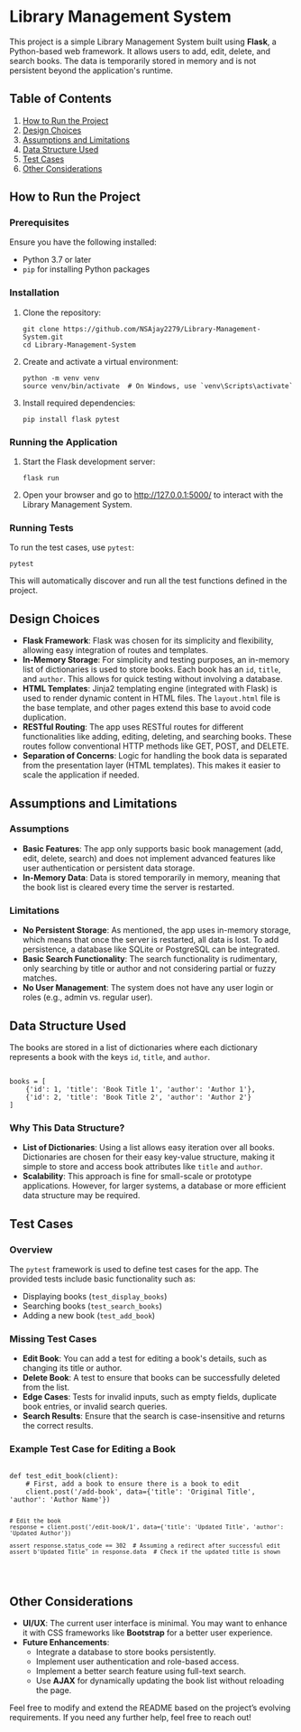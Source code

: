 <!DOCTYPE html>
<html lang="en">
<head>
    <meta charset="UTF-8">
    <meta name="viewport" content="width=device-width, initial-scale=1.0">
</head>
<body>

<h1>Library Management System</h1>

<p>This project is a simple Library Management System built using <strong>Flask</strong>, a Python-based web framework. It allows users to add, edit, delete, and search books. The data is temporarily stored in memory and is not persistent beyond the application's runtime.</p>

<h2>Table of Contents</h2>
<ol>
    <li><a href="#how-to-run-the-project">How to Run the Project</a></li>
    <li><a href="#design-choices">Design Choices</a></li>
    <li><a href="#assumptions-and-limitations">Assumptions and Limitations</a></li>
    <li><a href="#data-structure-used">Data Structure Used</a></li>
    <li><a href="#test-cases">Test Cases</a></li>
    <li><a href="#other-considerations">Other Considerations</a></li>
</ol>

<h2 id="how-to-run-the-project">How to Run the Project</h2>

<h3>Prerequisites</h3>
<p>Ensure you have the following installed:</p>
<ul>
    <li>Python 3.7 or later</li>
    <li><code>pip</code> for installing Python packages</li>
</ul>

<h3>Installation</h3>
<ol>
    <li>Clone the repository:
        <pre><code>git clone https://github.com/NSAjay2279/Library-Management-System.git<repository_url>
cd Library-Management-System<project_directory></code></pre>
    </li>
    <li>Create and activate a virtual environment:
        <pre><code>python -m venv venv
source venv/bin/activate  # On Windows, use `venv\Scripts\activate`</code></pre>
    </li>
    <li>Install required dependencies:
        <pre><code>pip install flask pytest</code></pre>
    </li>
</ol>

<h3>Running the Application</h3>
<ol>
    <li>Start the Flask development server:
        <pre><code>flask run</code></pre>
    </li>
    <li>Open your browser and go to <a href="http://127.0.0.1:5000/">http://127.0.0.1:5000/</a> to interact with the Library Management System.</li>
</ol>

<h3>Running Tests</h3>
<p>To run the test cases, use <code>pytest</code>:</p>
<pre><code>pytest</code></pre>
<p>This will automatically discover and run all the test functions defined in the project.</p>

<h2 id="design-choices">Design Choices</h2>

<ul>
    <li><strong>Flask Framework</strong>: Flask was chosen for its simplicity and flexibility, allowing easy integration of routes and templates.</li>
    <li><strong>In-Memory Storage</strong>: For simplicity and testing purposes, an in-memory list of dictionaries is used to store books. Each book has an <code>id</code>, <code>title</code>, and <code>author</code>. This allows for quick testing without involving a database.</li>
    <li><strong>HTML Templates</strong>: Jinja2 templating engine (integrated with Flask) is used to render dynamic content in HTML files. The <code>layout.html</code> file is the base template, and other pages extend this base to avoid code duplication.</li>
    <li><strong>RESTful Routing</strong>: The app uses RESTful routes for different functionalities like adding, editing, deleting, and searching books. These routes follow conventional HTTP methods like GET, POST, and DELETE.</li>
    <li><strong>Separation of Concerns</strong>: Logic for handling the book data is separated from the presentation layer (HTML templates). This makes it easier to scale the application if needed.</li>
</ul>

<h2 id="assumptions-and-limitations">Assumptions and Limitations</h2>

<h3>Assumptions</h3>
<ul>
    <li><strong>Basic Features</strong>: The app only supports basic book management (add, edit, delete, search) and does not implement advanced features like user authentication or persistent data storage.</li>
    <li><strong>In-Memory Data</strong>: Data is stored temporarily in memory, meaning that the book list is cleared every time the server is restarted.</li>
</ul>

<h3>Limitations</h3>
<ul>
    <li><strong>No Persistent Storage</strong>: As mentioned, the app uses in-memory storage, which means that once the server is restarted, all data is lost. To add persistence, a database like SQLite or PostgreSQL can be integrated.</li>
    <li><strong>Basic Search Functionality</strong>: The search functionality is rudimentary, only searching by title or author and not considering partial or fuzzy matches.</li>
    <li><strong>No User Management</strong>: The system does not have any user login or roles (e.g., admin vs. regular user).</li>
</ul>

<h2 id="data-structure-used">Data Structure Used</h2>

<p>The books are stored in a list of dictionaries where each dictionary represents a book with the keys <code>id</code>, <code>title</code>, and <code>author</code>.</p>

<pre><code>
books = [
    {'id': 1, 'title': 'Book Title 1', 'author': 'Author 1'},
    {'id': 2, 'title': 'Book Title 2', 'author': 'Author 2'}
]
</code></pre>

<h3>Why This Data Structure?</h3>
<ul>
    <li><strong>List of Dictionaries</strong>: Using a list allows easy iteration over all books. Dictionaries are chosen for their easy key-value structure, making it simple to store and access book attributes like <code>title</code> and <code>author</code>.</li>
    <li><strong>Scalability</strong>: This approach is fine for small-scale or prototype applications. However, for larger systems, a database or more efficient data structure may be required.</li>
</ul>

<h2 id="test-cases">Test Cases</h2>

<h3>Overview</h3>
<p>The <code>pytest</code> framework is used to define test cases for the app. The provided tests include basic functionality such as:</p>
<ul>
    <li>Displaying books (<code>test_display_books</code>)</li>
    <li>Searching books (<code>test_search_books</code>)</li>
    <li>Adding a new book (<code>test_add_book</code>)</li>
</ul>

<h3>Missing Test Cases</h3>
<ul>
    <li><strong>Edit Book</strong>: You can add a test for editing a book's details, such as changing its title or author.</li>
    <li><strong>Delete Book</strong>: A test to ensure that books can be successfully deleted from the list.</li>
    <li><strong>Edge Cases</strong>: Tests for invalid inputs, such as empty fields, duplicate book entries, or invalid search queries.</li>
    <li><strong>Search Results</strong>: Ensure that the search is case-insensitive and returns the correct results.</li>
</ul>

<h3>Example Test Case for Editing a Book</h3>
<pre><code>
def test_edit_book(client):
    # First, add a book to ensure there is a book to edit
    client.post('/add-book', data={'title': 'Original Title', 'author': 'Author Name'})
    
    # Edit the book
    response = client.post('/edit-book/1', data={'title': 'Updated Title', 'author': 'Updated Author'})
    
    assert response.status_code == 302  # Assuming a redirect after successful edit
    assert b'Updated Title' in response.data  # Check if the updated title is shown
</code></pre>

<h2 id="other-considerations">Other Considerations</h2>

<ul>
    <li><strong>UI/UX</strong>: The current user interface is minimal. You may want to enhance it with CSS frameworks like <strong>Bootstrap</strong> for a better user experience.</li>
    <li><strong>Future Enhancements</strong>: 
        <ul>
            <li>Integrate a database to store books persistently.</li>
            <li>Implement user authentication and role-based access.</li>
            <li>Implement a better search feature using full-text search.</li>
            <li>Use <strong>AJAX</strong> for dynamically updating the book list without reloading the page.</li>
        </ul>
    </li>
</ul>

<p>Feel free to modify and extend the README based on the project’s evolving requirements. If you need any further help, feel free to reach out!</p>

</body>
</html>
